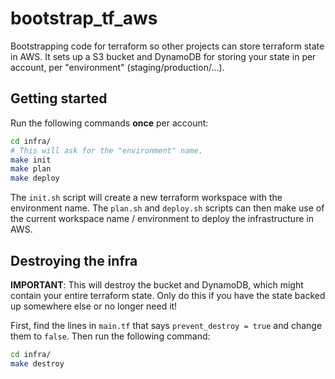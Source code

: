 # bootstrap_tf_aws

Bootstrapping code for terraform so other projects can store terraform state in
AWS. It sets up a S3 bucket and DynamoDB for storing your state in per account,
per "environment" (staging/production/...).

## Getting started

Run the following commands **once** per account:

```bash
cd infra/
# This will ask for the "environment" name.
make init
make plan
make deploy
```

The `init.sh` script will create a new terraform workspace with the environment
name. The `plan.sh` and `deploy.sh` scripts can then make use of the current
workspace name / environment to deploy the infrastructure in AWS.

## Destroying the infra

**IMPORTANT**: This will destroy the bucket and DynamoDB, which might contain your
entire terraform state. Only do this if you have the state backed up somewhere
else or no longer need it!

First, find the lines in `main.tf` that says `prevent_destroy = true` and change
them to `false`. Then run the following command:

```bash
cd infra/
make destroy
```
